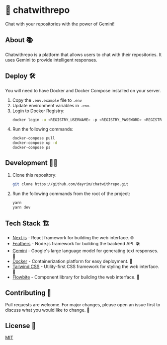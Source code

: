 # 🚀 chatwithrepo

Chat with your repositories with the power of Gemini!

## About 📚

Chatwithrepo is a platform that allows users to chat with their repositories. It uses Gemini to provide intelligent responses.

## Deploy 🛠️

You will need to have Docker and Docker Compose installed on your server.

1. Copy the `.env.example` file to `.env`
2. Update environment variables in `.env`.
3. Login to Docker Registry:
    ```sh
    docker login -u <REGISTRY_USERNAME> -p <REGISTRY_PASSWORD> <REGISTRY_URL>
    ```
4. Run the following commands:
    ```sh
    docker-compose pull
    docker-compose up -d
    docker-compose ps
    ```

## Development 🧑‍💻

1. Clone this repository:
    ```sh
    git clone https://github.com/dayrim/chatwithrepo.git
    ```
2. Run the following commands from the root of the project:
    ```sh
    yarn
    yarn dev
    ```

## Tech Stack 🏗️

- [Next.js](https://nextjs.org/) - React framework for building the web interface. 🌐
- [Feathers](https://feathersjs.com/) - Node.js framework for building the backend API. 🛠️
- [Gemini](https://developers.generativeai.google/) - Google's large language model for generating text responses. 🧠
- [Docker](https://www.docker.com/) - Containerization platform for easy deployment. 🐳
- [Tailwind CSS](https://tailwindcss.com/) - Utility-first CSS framework for styling the web interface. 🎨
- [Flowbite](https://flowbite.com/) - Component library for building the web interface. 🧩

## Contributing 🤝

Pull requests are welcome. For major changes, please open an issue first to discuss what you would like to change. 📝

## License 📜

[MIT](https://choosealicense.com/licenses/mit/)
